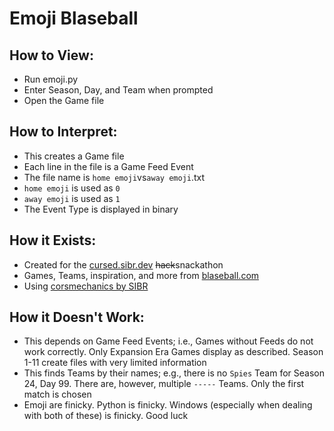# Emoji Blaseball
## How to View:
- Run emoji.py
- Enter Season, Day, and Team when prompted
- Open the Game file
## How to Interpret:
- This creates a Game file
- Each line in the file is a Game Feed Event
- The file name is `home emoji`vs`away emoji`.txt
- `home emoji` is used as `0`
- `away emoji` is used as `1`
- The Event Type is displayed in binary
## How it Exists:
- Created for the [cursed.sibr.dev](https://cursed.sibr.dev/) ~~hack~~snackathon
- Games, Teams, inspiration, and more from [blaseball.com](https://www.blaseball.com/)
- Using [corsmechanics by SIBR](https://api.sibr.dev/corsmechanics/www.blaseball.com)
## How it Doesn't Work:
- This depends on Game Feed Events; i.e., Games without Feeds do not work correctly. Only Expansion Era Games display as described. Season 1-11 create files with very limited information
- This finds Teams by their names; e.g., there is no `Spies` Team for Season 24, Day 99. There are, however, multiple `-----` Teams. Only the first match is chosen
- Emoji are finicky. Python is finicky. Windows (especially when dealing with both of these) is finicky. Good luck
